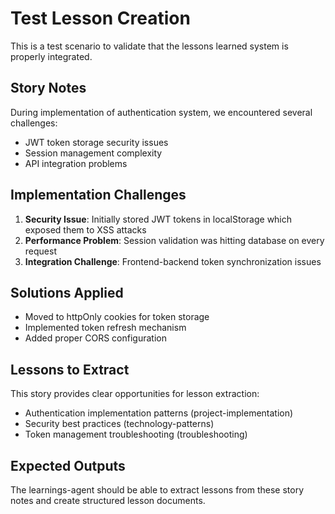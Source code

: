# Test Lesson Creation

This is a test scenario to validate that the lessons learned system is properly integrated.

## Story Notes
During implementation of authentication system, we encountered several challenges:
- JWT token storage security issues
- Session management complexity
- API integration problems

## Implementation Challenges
1. **Security Issue**: Initially stored JWT tokens in localStorage which exposed them to XSS attacks
2. **Performance Problem**: Session validation was hitting database on every request
3. **Integration Challenge**: Frontend-backend token synchronization issues

## Solutions Applied
- Moved to httpOnly cookies for token storage
- Implemented token refresh mechanism
- Added proper CORS configuration

## Lessons to Extract
This story provides clear opportunities for lesson extraction:
- Authentication implementation patterns (project-implementation)
- Security best practices (technology-patterns)  
- Token management troubleshooting (troubleshooting)

## Expected Outputs
The learnings-agent should be able to extract lessons from these story notes and create structured lesson documents.